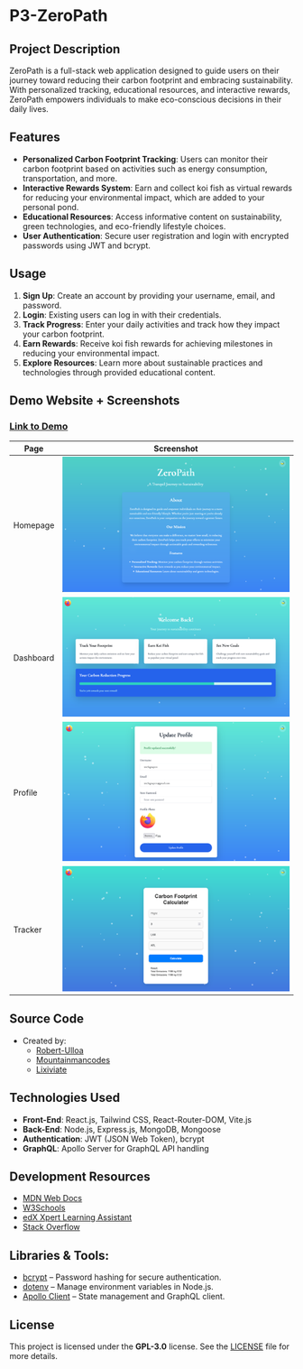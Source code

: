 # P3-ZeroPath

## Project Description

ZeroPath is a full-stack web application designed to guide users on their journey toward reducing their carbon footprint and embracing sustainability. With personalized tracking, educational resources, and interactive rewards, ZeroPath empowers individuals to make eco-conscious decisions in their daily lives.

## Features

- **Personalized Carbon Footprint Tracking**: Users can monitor their carbon footprint based on activities such as energy consumption, transportation, and more.
- **Interactive Rewards System**: Earn and collect koi fish as virtual rewards for reducing your environmental impact, which are added to your personal pond.
- **Educational Resources**: Access informative content on sustainability, green technologies, and eco-friendly lifestyle choices.
- **User Authentication**: Secure user registration and login with encrypted passwords using JWT and bcrypt.

## Usage

1. **Sign Up**: Create an account by providing your username, email, and password.
2. **Login**: Existing users can log in with their credentials.
3. **Track Progress**: Enter your daily activities and track how they impact your carbon footprint.
4. **Earn Rewards**: Receive koi fish rewards for achieving milestones in reducing your environmental impact.
5. **Explore Resources**: Learn more about sustainable practices and technologies through provided educational content.

## Demo Website + Screenshots

### [Link to Demo](https://p3-zero-path.onrender.com/)

| Page      | Screenshot                                            |
| --------- | ----------------------------------------------------- |
| Homepage  | ![ZeroPath Homepage](/images/zeropath-homepage.png)   |
| Dashboard | ![ZeroPath Dashboard](/images/zeropath-dashboard.png) |
| Profile   | ![ZeroPath Profile](/images/zeropath-profile.png)     |
| Tracker   | ![ZeroPath Tracker](/images/zeropath-tracker.png)     |

## Source Code

- Created by:
  - [Robert-Ulloa](https://github.com/Robert-Ulloa)
  - [Mountainmancodes](https://github.com/Mountainmancodes)
  - [Lixiviate](https://github.com/Lixiviate)

## Technologies Used

- **Front-End**: React.js, Tailwind CSS, React-Router-DOM, Vite.js
- **Back-End**: Node.js, Express.js, MongoDB, Mongoose
- **Authentication**: JWT (JSON Web Token), bcrypt
- **GraphQL**: Apollo Server for GraphQL API handling

## Development Resources

- [MDN Web Docs](https://developer.mozilla.org/en-US/)
- [W3Schools](https://www.w3schools.com/)
- [edX Xpert Learning Assistant](https://www.edx.org/)
- [Stack Overflow](https://stackoverflow.com/)

## Libraries & Tools:

- [bcrypt](https://www.npmjs.com/package/bcrypt) – Password hashing for secure authentication.
- [dotenv](https://www.npmjs.com/package/dotenv) – Manage environment variables in Node.js.
- [Apollo Client](https://www.apollographql.com/docs/react/) – State management and GraphQL client.

## License

This project is licensed under the **GPL-3.0** license. See the [LICENSE](https://www.gnu.org/licenses/gpl-3.0.en.html) file for more details.
